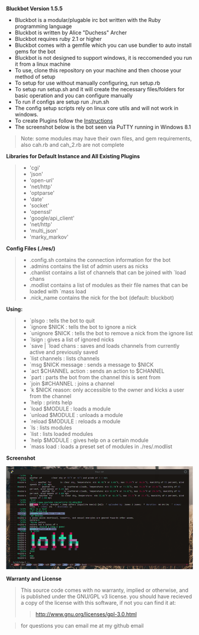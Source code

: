 **Bluckbot Version 1.5.5**

- Bluckbot is a modular/plugable irc bot written with the Ruby programming language
- Bluckbot is written by Alice "Duchess" Archer
- Bluckbot requires ruby 2.1 or higher
- Bluckbot comes with a gemfile which you can use bundler to auto install gems for the bot
- Bluckbot is not designed to support windows, it is reccomended you run it from a linux machine
- To use, clone this repository on your machine and then choose your method of setup
- To setup for use without manually configuring, run setup.rb
- To setup run setup.sh and it will create the necessary files/folders for basic operation and you can configure manually
- To run if configs are setup run ./run.sh
- The config setup scripts rely on linux core utils and will not work in windows.
- To create Plugins follow the [Instructions](https://github.com/The-Duchess/bluckbot/blob/master/makingplugins.md)
- The screenshot below is the bot seen via PuTTY running in Windows 8.1

> Note: some modules may have their own files, and gem requirements, also cah.rb and cah_2.rb are not complete

**Libraries for Default Instance and All Existing Plugins**

>- 'cgi'
>- 'json'
>- 'open-uri'
>- 'net/http'
>- 'optparse'
>- 'date'
>- 'socket'
>- 'openssl'
>- 'google/api_client'
>- 'net/http'
>- 'multi_json'
>- 'marky_markov'

**Config Files (./res/)**

>- .config.sh contains the connection information for the bot
>- .admins contains the list of admin users as nicks
>- .chanlist contains a list of channels that can be joined with \`load chans
>- .modlist contains a list of modules as their file names that can be loaded with \`mass load
>- .nick_name contains the nick for the bot (default: bluckbot)

**Using:**

>- \`plsgo : tells the bot to quit
>- \`ignore $NICK : tells the bot to ignore a nick
>- \`unignore $NICK : tells the bot to remove a nick from the ignore list
>- \`lsign : gives a list of ignored nicks
>- \`save | \`load chans : saves and loads channels from currently active and previously saved
>- \`list channels : lists channels
>- \`msg $NICK message : sends a message to $NICK
>- \`act $CHANNEL action : sends an action to $CHANNEL
>- \`part : parts the bot from the channel this is sent from
>- \`join $#CHANNEL : joins a channel
>- \`k $NICK reason: only accessible to the owner and kicks a user from the channel
>- \`help : prints help
>- \`load $MODULE : loads a module
>- \`unload $MODULE : unloads a module
>- \`reload $MODULE : reloads a module
>- \`ls : lists modules
>- \`list : lists loaded modules
>- \`help $MODULE : gives help on a certain module
>- \`mass load : loads a preset set of modules in ./res/.modlist

**Screenshot**

![Alt text](https://github.com/The-Duchess/bluckbot/blob/master/demo.png)


**Warranty and License**

> This source code comes with no warranty, implied or otherwise, and is published under the GNU/GPL v3 license.
> you should have recieved a copy of the license with this software, if not you can find it at:
>>http://www.gnu.org/licenses/gpl-3.0.html

> for questions you can email me at my github email
